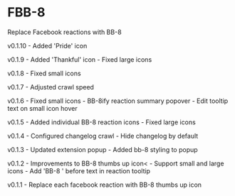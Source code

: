 # FBB-8

Replace Facebook reactions with BB-8

v0.1.10
    - Added 'Pride' icon

v0.1.9
    - Added 'Thankful' icon
    - Fixed large icons

v0.1.8
    - Fixed small icons

v0.1.7
    - Adjusted crawl speed

v0.1.6
    - Fixed small icons
    - BB-8ify reaction summary popover
    - Edit tooltip text on small icon hover

v0.1.5
    - Added individual BB-8 reaction icons
    - Fixed large icons

v0.1.4
    - Configured changelog crawl
    - Hide changelog by default

v0.1.3
    - Updated extension popup
    - Added bb-8 styling to popup

v0.1.2
    - Improvements to BB-8 thumbs up icon<
    - Support small and large icons
    - Add 'BB-8 ' before text in reaction tooltip

v0.1.1
    - Replace each facebook reaction with BB-8 thumbs up icon